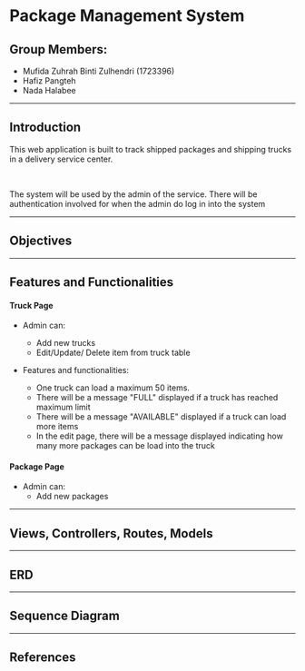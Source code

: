 
# Package Management System

## Group Members:

* Mufida Zuhrah Binti Zulhendri (1723396)
* Hafiz Pangteh
* Nada Halabee

---

## Introduction

This web application is built to track shipped packages and shipping trucks in a delivery service center.

<br />

The system will be used by the admin of the service. There will be authentication involved for when the admin do log in into the system

---

## Objectives

---

## Features and Functionalities

#### Truck Page

- Admin can: 
  * Add new trucks
  * Edit/Update/ Delete item from truck table

- Features and functionalities:
  * One truck can load a maximum 50 items.
  * There will be a message "FULL" displayed if a truck has reached maximum limit
  * There will be a message "AVAILABLE" displayed if a truck can load more items
  * In the edit page, there will be a message displayed indicating how many more packages can be load into the truck

#### Package Page

- Admin can:
  * Add new packages

---

## Views, Controllers, Routes, Models

---

## ERD

---

## Sequence Diagram

---

## References
